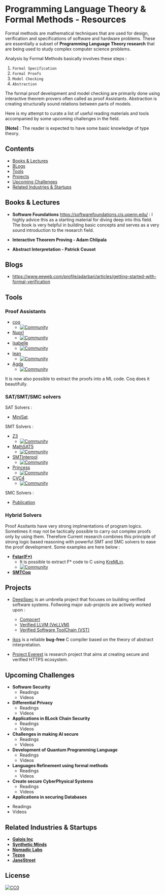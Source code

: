 # Programming Language Theory & Formal Methods - Resources

Formal methods are mathematical techniques that are used for design, verification and specifications of software and hardware problems. These are essentially a subset of **Programming Language Theory research** that are being used to study complex computer science problems.

Analysis by Formal Methods basically involves these steps :
1. `Formal Specification`  
2. `Formal Proofs` 
3. `Model Checking` 
4. `Abstraction` 

The formal proof development and model checking are primarily done using interactive theorem provers often called as proof Assistants. Abstraction is creating structurally sound relations between parts of models. 

Here is my attempt to curate a list of useful reading materials and tools accompanied by some upcoming challenges in the field.

**[Note]** : The reader is expected to have some basic knowledge of type theory.

## Contents

- [Books & Lectures](#books--lectures)
- [BLogs](#blogs)
- [Tools](#tools)
- [Projects](#projects)
- [Upcoming Challenges](#upcoming-challenges)
- [Related Industries & Startups](#related-industries--startups)

## Books & Lectures

- **Software Foundations** https://softwarefoundations.cis.upenn.edu/ : I highly advice this as a starting material for diving deep into this field. The book is very helpful in building basic concepts and serves as a very sound introduction to the research field.

- **Interactive Theorem Proving - Adam Chlipala**

- **Abstract Interpretation - Patrick Cousot**

## Blogs
- https://www.eeweb.com/profile/adarbari/articles/getting-started-with-formal-verification 

## Tools

### Proof Assistants

- [coq](https://coq.inria.fr/) 
  + [![Community](https://img.shields.io/badge/Community-green.svg)](https://shields.io/) 
- [Nuprl](http://www.nuprl.org/)
  + [![Community](https://img.shields.io/badge/Community-green.svg)](https://shields.io/) 
- [Isabelle](https://isabelle.in.tum.de/)
  + [![Community](https://img.shields.io/badge/Community-green.svg)](https://shields.io/) 
- [lean](https://leanprover.github.io/)
  + [![Community](https://img.shields.io/badge/Community-green.svg)](https://shields.io/) 
- [Agda](https://github.com/agda/agda)
  + [![Community](https://img.shields.io/badge/Community-green.svg)](https://shields.io/) 

It is now also possible to extract the proofs into a ML code. Coq does it beautifully.

### SAT/SMT/SMC solvers

SAT Solvers :
- [MiniSat](https://github.com/niklasso/minisat).

SMT Solvers :
- [Z3](https://github.com/Z3Prover/z3)
  + [![Community](https://img.shields.io/badge/Community-green.svg)](https://shields.io/) 
- [MathSAT5](http://mathsat.fbk.eu/)
  + [![Community](https://img.shields.io/badge/Community-green.svg)](https://shields.io/) 
- [SMTInterpol](https://ultimate.informatik.uni-freiburg.de/smtinterpol/)
  + [![Community](https://img.shields.io/badge/Community-green.svg)](https://shields.io/) 
- [Princess](http://www.philipp.ruemmer.org/princess.shtml)
  + [![Community](https://img.shields.io/badge/Community-green.svg)](https://shields.io/) 
- [CVC4](https://github.com/CVC4/CVC4)
  + [![Community](https://img.shields.io/badge/Community-green.svg)](https://shields.io/) 

SMC Solvers :
- [Publication](https://people.eecs.berkeley.edu/~sseshia/pubdir/hscc17-smc.pdf)

### Hybrid Solvers
Proof Assitants have very strong implmentations of program logics. Sometimes it may not be tactically possible to carry out complex proofs only by using them. Therefore Current research combines this principle of strong logic based reasoning with powerful SMT and SMC solvers to ease the proof development. Some examples are here below :

- **[Fstar(F*)](https://github.com/FStarLang/FStar)**
  + It is possible to extract F* code to C using [KreMLin](https://github.com/FStarLang/kremlin).
  + [![Community](https://img.shields.io/badge/Community-green.svg)](https://shields.io/) 
- **[SMTCoq](https://github.com/smtcoq/smtcoq)**

## Projects
- [DeepSpec](https://deepspec.org/main) is an umbrella project that focuses on building verified software systems. Follwoing major sub-projects are actively worked upon : 
  + [Compcert](https://github.com/AbsInt/CompCert)
  + [Verified LLVM (VeLLVM)](https://github.com/vellvm/vellvm)
  + [Verified Software ToolChain (VST)](https://github.com/PrincetonUniversity/VST)
  
- [ikos](https://github.com/NASA-SW-VnV/ikos) is a reliable **bug-free** C compiler based on the theory of abstract interpretation.
- [Project Everest](https://github.com/project-everest) is research project that aims at creating secure and verified HTTPS ecosystem.

## Upcoming Challenges 
- **Software Security**
  + Readings
  + Videos 
- **Differential Privacy**
  + Readings
  + Videos
- **Applications in BLock Chain Security**
  + Readings
  + Videos
- **Challenges in making AI secure**
  + Readings
  + Videos
- **Development of Quantum Programming Language**
  + Readings
  + Videos
- **Languages Refinement using formal methods**
  + Readings
  + Videos
- **Create secure CyberPhysical Systems**
  + Readings
  + Videos
 - **Applications in securing Databases**
  + Readings
  + Videos

## Related Industries & Startups
- **[Galois Inc](https://galois.com/)**
- **[Synthetic Minds](https://synthetic-minds.com/)**
- **[Nomadic Labs](https://www.nomadic-labs.com/)**
- **[Tezos](https://tezos.com/)**
- **[JaneStreet](https://www.janestreet.com/technology/)**

## License
[![CC0](http://mirrors.creativecommons.org/presskit/buttons/88x31/svg/cc-zero.svg)](https://creativecommons.org/publicdomain/zero/1.0/)

